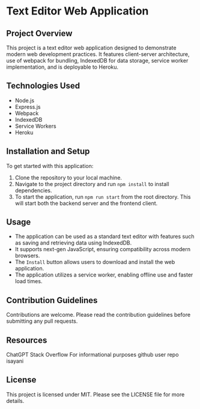 # Text Editor Web Application

## Project Overview
This project is a text editor web application designed to demonstrate modern web development practices. It features client-server architecture, use of webpack for bundling, IndexedDB for data storage, service worker implementation, and is deployable to Heroku.

## Technologies Used
- Node.js
- Express.js
- Webpack
- IndexedDB
- Service Workers
- Heroku

## Installation and Setup
To get started with this application:
1. Clone the repository to your local machine.
2. Navigate to the project directory and run `npm install` to install dependencies.
3. To start the application, run `npm run start` from the root directory. This will start both the backend server and the frontend client.

## Usage
- The application can be used as a standard text editor with features such as saving and retrieving data using IndexedDB.
- It supports next-gen JavaScript, ensuring compatibility across modern browsers.
- The `Install` button allows users to download and install the web application.
- The application utilizes a service worker, enabling offline use and faster load times.

## Contribution Guidelines
Contributions are welcome. Please read the contribution guidelines before submitting any pull requests.

## Resources
ChatGPT
Stack Overflow
For informational purposes github user repo isayani

## License
This project is licensed under MIT. Please see the LICENSE file for more details.
